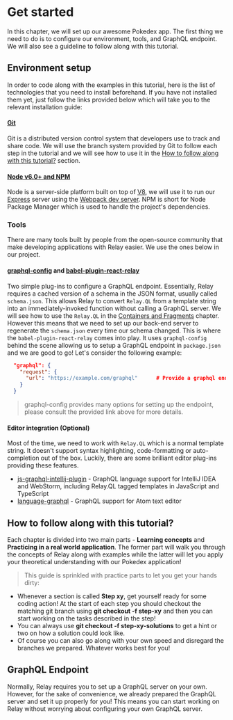 # Get started

In this chapter, we will set up our awesome Pokedex app. The first thing we need to do is to configure our environment, tools, and GraphQL endpoint. We will also see a guideline to follow along with this tutorial.

## Environment setup

In order to code along with the examples in this tutorial, here is the list of technologies that you need to install beforehand. If you have not installed them yet, just follow the links provided below which will take you to the relevant installation guide:

#### [Git](https://git-scm.com/downloads)

Git is a distributed version control system that developers use to track and share code. We will use the branch system provided by Git to follow each step in the tutorial and we will see how to use it in the [How to follow along with this tutorial?](#how-to-follow-along-with-this-tutorial) section.

#### [Node v6.0+ and NPM](https://nodejs.org/en)

Node is a server-side platform built on top of [V8](https://developers.google.com/v8), we will use it to run our [Express](https://expressjs.com/) server using the [Webpack dev server](https://webpack.github.io/docs/webpack-dev-server.html). NPM is short for Node Package Manager which is used to handle the project's dependencies.

### Tools
There are many tools built by people from the open-source community that make developing applications with Relay easier. We use the ones below in our project.

#### [graphql-config](https://github.com/graphcool/graphql-config) and [babel-plugin-react-relay](https://github.com/graphcool/babel-plugin-react-relay)
Two simple plug-ins to configure a GraphQL endpoint. Essentially, Relay requires a cached version of a schema in the JSON format, usually called `schema.json`. This allows Relay to convert `Relay.QL` from a template string into an immediately-invoked function without calling a GraphQL server. We will see how to use the `Relay.QL` in the [Containers and Fragments](/queries/containers-fragments) chapter. However this means that we need to set up our back-end server to regenerate the `schema.json` every time our schema changed. This is where the `babel-plugin-react-relay` comes into play. It uses `graphql-config` behind the scene allowing us to setup a GraphQL endpoint in `package.json` and we are good to go! Let's consider the following example:

```json
  "graphql": {
    "request": {
      "url": "https://example.com/graphql"      # Provide a graphql endpoint
    }
  }
```

> graphql-config provides many options for setting up the endpoint, please consult the provided link above for more details.

#### Editor integration (Optional)

Most of the time, we need to work with `Relay.QL` which is a normal template string. It doesn't support syntax highlighting, code-formatting or auto-completion out of the box. Luckily, there are some brilliant editor plug-ins providing these features.
- [js-graphql-intellij-plugin](https://github.com/jimkyndemeyer/js-graphql-intellij-plugin) - GraphQL language support for IntelliJ IDEA and WebStorm, including Relay.QL tagged templates in JavaScript and TypeScript
- [language-graphql](https://github.com/rmosolgo/language-graphql) - GraphQL support for Atom text editor

## How to follow along with this tutorial?

Each chapter is divided into two main parts - **Learning concepts** and **Practicing in a real world application**. The former part will walk you through the concepts of Relay along with examples while the latter will let you apply your theoretical understanding with our Pokedex application!

> This guide is sprinkled with practice parts to let you get your hands dirty:

* Whenever a section is called **Step xy**, get yourself ready for some coding action! At the start of each step you should checkout the matching git branch using **git checkout -f step-xy** and then you can start working on the tasks described in the step!
* You can always use **git checkout -f step-xy-solutions** to get a hint or two on how a solution could look like.
* Of course you can also go along with your own speed and disregard the branches we prepared. Whatever works best for you!

## GraphQL Endpoint

Normally, Relay requires you to set up a GraphQL server on your own. However, for the sake of convenience, we already prepared the GraphQL server and set it up properly for you! This means you can start working on Relay without worrying about configuring your own GraphQL server.

<!-- __INJECT_GRAPHQL_ENDPOINT__ -->

